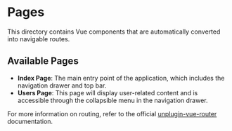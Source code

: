 # Pages

This directory contains Vue components that are automatically converted into navigable routes. 

## Available Pages

- **Index Page**: The main entry point of the application, which includes the navigation drawer and top bar.
- **Users Page**: This page will display user-related content and is accessible through the collapsible menu in the navigation drawer.

For more information on routing, refer to the official [unplugin-vue-router](https://github.com/posva/unplugin-vue-router) documentation.